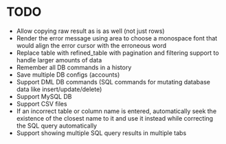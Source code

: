 # TODO

- Allow copying raw result as is as well (not just rows)
- Render the error message using area to choose a monospace font that would align the error cursor with the erroneous word
- Replace table with refined_table with pagination and filtering support to handle larger amounts of data
- Remember all DB commands in a history
- Save multiple DB configs (accounts)
- Support DML DB commands (SQL commands for mutating database data like insert/update/delete)
- Support MySQL DB
- Support CSV files
- If an incorrect table or column name is entered, automatically seek the existence of the closest name to it and use it instead while correcting the SQL query automatically
- Support showing multiple SQL query results in multiple tabs
